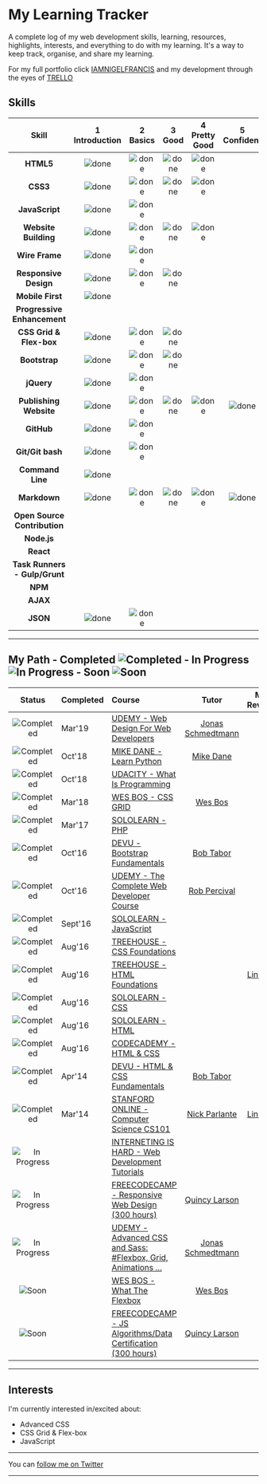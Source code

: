 
# My Learning Tracker 

A complete log of my web development skills, learning, resources, highlights, interests, and everything to do with my learning. It's a way to keep track, organise, and share my learning.

For my full portfolio click [IAMNIGELFRANCIS](https://iamnigelfrancis.com/projects.html) 
and my development through the eyes of [TRELLO](https://trello.com/b/OIZp4RNd/development) 

## Skills

[done]: https://user-images.githubusercontent.com/10099150/48672227-1c8e2980-eb2b-11e8-89ee-07cfaac6399f.png "Done"

|               Skill              | 1<br>Introduction | 2<br>Basics   | 3<br>Good     | 4<br>Pretty Good | 5<br>Confident | 6<br>Awesome    |
|:--------------------------------:|:-----------------:|:-------------:|:-------------:|:----------------:|:--------------:|:---------------:|
|**HTML5**                         | ![done][done]     | ![done][done] | ![done][done] | ![done][done]    |                |                 |
|**CSS3**                          | ![done][done]     | ![done][done] | ![done][done] | ![done][done]    |                |                 |
|**JavaScript**                    | ![done][done]     | ![done][done] |               |                  |                |                 |
|**Website Building**              | ![done][done]     | ![done][done] | ![done][done] | ![done][done]    |                |                 |
|**Wire Frame**                    | ![done][done]     | ![done][done] |               |                  |                |                 |
|**Responsive Design**             | ![done][done]     | ![done][done] | ![done][done] |                  |                |                 |
|**Mobile First**                  | ![done][done]     |               |               |                  |                |                 |
|**Progressive Enhancement**       |                   |               |               |                  |                |                 |
|**CSS Grid & Flex-box**           | ![done][done]     | ![done][done] | ![done][done] |                  |                |                 |
|**Bootstrap**                     | ![done][done]     | ![done][done] | ![done][done] |                  |                |                 |
|**jQuery**                        | ![done][done]     | ![done][done] |               |                  |                |                 |
|**Publishing Website**            | ![done][done]     | ![done][done] | ![done][done] |  ![done][done]   | ![done][done]  |                 |
|**GitHub**                        | ![done][done]     | ![done][done] |               |                  |                |                 |
|**Git/Git bash**                  | ![done][done]     | ![done][done] |               |                  |                |                 |
|**Command Line**                  | ![done][done]     |               |               |                  |                |                 |
|**Markdown**                      | ![done][done]     | ![done][done] | ![done][done] | ![done][done]    | ![done][done]  |                 |
|**Open Source Contribution**      |                   |               |               |                  |                |                 |
|**Node.js**                       |                   |               |               |                  |                |                 |
|**React**                         |                   |               |               |                  |                |                 |
|**Task Runners - Gulp/Grunt**     |                   |               |               |                  |                |                 |
|**NPM**                           |                   |               |               |                  |                |                 |
|**AJAX**                          |                   |               |               |                  |                |                 |
|**JSON**                          | ![done][done]     | ![done][done] |               |                  |                |
----

## My Path - Completed ![Completed][Completed] - In Progress ![In Progress][In Progress] - Soon ![Soon][Soon]

[//]: # (Status images) 

[Completed]: https://user-images.githubusercontent.com/10099150/48672227-1c8e2980-eb2b-11e8-89ee-07cfaac6399f.png "Completed"
[In Progress]: https://user-images.githubusercontent.com/10099150/48672235-329bea00-eb2b-11e8-8af1-908930f14f0e.png "In Progress"
[Soon]: https://user-images.githubusercontent.com/10099150/48672298-1b113100-eb2c-11e8-8d25-b40b13d64637.png "Soon"

|            Status           |  Completed  | Course                                                          | Tutor                     | My Review      |
|:---------------------------:|:---------   |:----------------------------------------------------------------|:-------------------------:|:--------------:|
| ![Completed][Completed]     |  Mar'19     | [UDEMY - Web Design For Web Developers]                         | [Jonas Schmedtmann]       |                |
| ![Completed][Completed]     |  Oct'18     | [MIKE DANE - Learn Python]                                      | [Mike Dane]               |                |
| ![Completed][Completed]     |  Oct'18     | [UDACITY - What Is Programming]                                 |                           |                |
| ![Completed][Completed]     |  Mar'18     | [WES BOS - CSS GRID]                                            | [Wes Bos]                 |                |
| ![Completed][Completed]     |  Mar'17     | [SOLOLEARN - PHP]                                               |                           |                |
| ![Completed][Completed]     |  Oct'16     | [DEVU - Bootstrap Fundamentals]                                 | [Bob Tabor]               |                |
| ![Completed][Completed]     |  Oct'16     | [UDEMY - The Complete Web Developer Course ]                    | [Rob Percival]            |                |
| ![Completed][Completed]     |  Sept'16    | [SOLOLEARN - JavaScript]                                        |                           |                |
| ![Completed][Completed]     |  Aug'16     | [TREEHOUSE - CSS Foundations]                                   |                           |                |
| ![Completed][Completed]     |  Aug'16     | [TREEHOUSE - HTML Foundations]                                  |                           | [Link 02]      |
| ![Completed][Completed]     |  Aug'16     | [SOLOLEARN - CSS]                                               |                           |                |
| ![Completed][Completed]     |  Aug'16     | [SOLOLEARN - HTML]                                              |                           |                |
| ![Completed][Completed]     |  Aug'16     | [CODECADEMY - HTML & CSS]                                       |                           |                |
| ![Completed][Completed]     |  Apr'14     | [DEVU - HTML & CSS Fundamentals]                                | [Bob Tabor]               |                |
| ![Completed][Completed]     |  Mar'14     | [STANFORD ONLINE - Computer Science CS101]                      | [Nick Parlante]           | [Link 01]      |
| ![In Progress][In Progress] |             | [INTERNETING IS HARD - Web Development Tutorials]               |                           |                |
| ![In Progress][In Progress] |             | [FREECODECAMP - Responsive Web Design (300 hours)]              | [Quincy Larson]           |                |
| ![In Progress][In Progress] |             | [UDEMY - Advanced CSS and Sass: #Flexbox, Grid, Animations ...] | [Jonas Schmedtmann]       |                |
| ![Soon][Soon]               |             | [WES BOS - What The Flexbox]                                    | [Wes Bos]                 |                |
| ![Soon][Soon]               |             | [FREECODECAMP - JS Algorithms/Data Certification (300 hours)]   | [Quincy Larson]           |                |


[//]: # (Reference links to courses)
[UDEMY - Advanced CSS and Sass: #Flexbox, Grid, Animations ...]: https://www.udemy.com/advanced-css-and-sass/learn/v4/content
[UDEMY - Web Design For Web Developers]: https://www.udemy.com/web-design-secrets/
[MIKE DANE - Learn Python]: https://www.mikedane.com/programming-languages/python/
[UDACITY - What Is Programming]: https://eu.udacity.com/course/what-is-programming--ud994
[WES BOS - CSS GRID]: https://cssgrid.io/
[SOLOLEARN - PHP]: https://www.sololearn.com/Course/PHP/
[DEVU - Bootstrap Fundamentals]: https://devu.com/courses/bootstrap-4-fundamentals
[UDEMY - The Complete Web Developer Course ]: https://www.udemy.com/the-complete-web-developer-course-2/
[SOLOLEARN - JavaScript]: https://www.sololearn.com/Course/JavaScript/
[TREEHOUSE - CSS Foundations]: https://www.wiley.com/en-gb/CSS3+Foundations-p-9781118356548                                
[TREEHOUSE - HTML Foundations]: https://www.wiley.com/en-gb/HTML5+Foundations-p-9781118356555                      
[SOLOLEARN - CSS]: https://www.sololearn.com/Course/CSS/
[SOLOLEARN - HTML]: https://www.sololearn.com/Course/HTML/
[CODECADEMY - HTML & CSS]: https://www.codecademy.com/users/IamNigelFrancis/achievements
[DEVU - HTML & CSS Fundamentals]: https://devu.com/courses/html5-and-css3-fundamentals
[STANFORD ONLINE - Computer Science CS101]: https://lagunita.stanford.edu/courses/Engineering/CS101/Summer2014/about

[INTERNETING IS HARD - Web development tutorials]: https://internetingishard.com
[FREECODECAMP - Responsive Web Design (300 hours)]: https://www.freecodecamp.org/iamnigelfrancis/
[UDEMY - Advanced CSS and Sass: #Flexbox, Grid, Animations ...]: https://www.udemy.com/advanced-css-and-sass/

[WES BOS - What The Flexbox]: https://flexbox.io 
[FREECODECAMP - JS Algorithms/Data Certification (300 hours)]: https://learn.freecodecamp.org/javascript-algorithms-and-data-structures/basic-javascript


[//]: # (Reference links to tutors)   

[Jonas Schmedtmann]: https://www.udemy.com/user/jonasschmedtmann/
[Mike Dane]: https://www.mikedane.com/about/
[Wes Bos]: https://wesbos.com/about/
[Nick Parlante]: https://cs.stanford.edu/people/nick/ 
[Bob Tabor]: https://twitter.com/bobtabor?lang=en
[Rob Percival]: https://www.udemy.com/user/robpercival/
[Quincy Larson]: https://twitter.com/ossia

[//]: # (Reference links to review)

[Link 01]: https://iamnigelfrancis.com/posts/stanford/index.html
[Link 02]: https://iamnigelfrancis.com/posts/francis-pizza-company/index.html


----

<!-- 
## Highlights

The most interesting of what I'm watching, reading, and doing:

[**Click here for playlists and tweets. Articles, talks, tutorials, and more**](https://syknapse.github.io/My-Learning-Tracker/)

And here is a chronological log of the highlights of my learning:

[**My Learning Log**](https://github.com/Syknapse/My-Learning-Tracker/blob/master/log.md)

----
-->
## Interests

I'm currently interested in/excited about:

+ Advanced CSS
+ CSS Grid & Flex-box
+ JavaScript

----

You can [follow me on Twitter](https://twitter.com/IamNigelFrancis "@IamNigelFrancis") 

----



